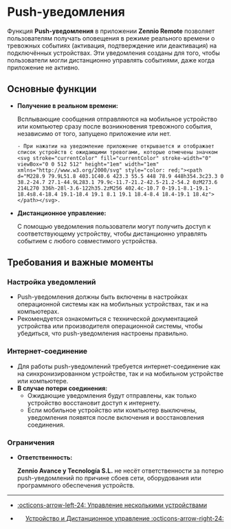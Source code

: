 # Push-уведомления

Функция **Push-уведомления** в приложении **Zennio Remote** позволяет пользователям получать оповещения в режиме реального времени о тревожных событиях (активация, подтверждение или деактивация) на подключённых устройствах. Эти уведомления созданы для того, чтобы пользователи могли дистанционно управлять событиями, даже когда приложение не активно.

## Основные функции

* **Получение в реальном времени:**

    Всплывающие сообщения отправляются на мобильное устройство или компьютер сразу после возникновения тревожного события, независимо от того, запущено приложение или нет.
      
      - При нажатии на уведомление приложение открывается и отображает список устройств с ожидающими тревогами, которые отмечены значком <svg stroke="currentColor" fill="currentColor" stroke-width="0" viewBox="0 0 512 512" height="1em" width="1em" xmlns="http://www.w3.org/2000/svg" style="color: red;"><path d="M228.9 79.9L51.8 403.1C40.6 423.3 55.5 448 78.9 448h354.3c23.3 0 38.2-24.7 27.1-44.9L283.1 79.9c-11.7-21.2-42.5-21.2-54.2 0zM273.6 214L270 336h-28l-3.6-122h35.2zM256 402.4c-10.7 0-19.1-8.1-19.1-18.4s8.4-18.4 19.1-18.4 19.1 8.1 19.1 18.4-8.4 18.4-19.1 18.4z"></path></svg>.

* **Дистанционное управление:**
  
    С помощью уведомления пользователи могут получить доступ к соответствующему устройству, чтобы дистанционно управлять событием с любого совместимого устройства.

## Требования и важные моменты

### Настройка уведомлений

- Push-уведомления должны быть включены в настройках операционной системы как на мобильных устройствах, так и на компьютерах.
- Рекомендуется ознакомиться с технической документацией устройства или производителя операционной системы, чтобы убедиться, что push-уведомления настроены правильно.

### Интернет-соединение

- Для работы push-уведомлений требуется интернет-соединение как на синхронизированном устройстве, так и на мобильном устройстве или компьютере.
- **В случае потери соединения:**
    - Ожидающие уведомления будут отправлены, как только устройство восстановит доступ к интернету.
    - Если мобильное устройство или компьютер выключены, уведомления появятся после включения и восстановления соединения.

### Ограничения

- **Ответственность:**
    
    **Zennio Avance y Tecnología S.L.** не несёт ответственности за потерю push-уведомлений по причине сбоев сети, оборудования или программного обеспечения устройств.

------

<div class="grid cards" markdown>

- <div class="card" style="text-align: left;">

    [:octicons-arrow-left-24: Управление несколькими устройствами](/zr-manual-ru/devices/multiple_devices_management)

- <div class="card" style="text-align: right;">
  
    [Устройство и Дистанционное управление :octicons-arrow-right-24:](/zr-manual-ru/devices/device_vs_remote_control)

</div></div></div>